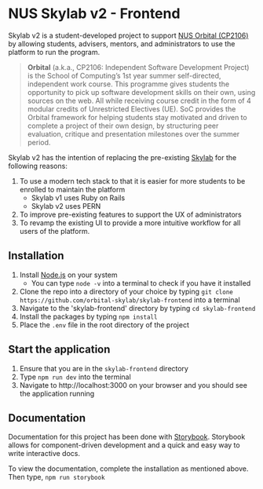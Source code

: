 # NUS Skylab v2 - Frontend

Skylab v2 is a student-developed project to support [NUS Orbital (CP2106)](https://orbital.comp.nus.edu.sg/) by allowing students, advisers, mentors, and administrators to use the platform to run the program.

> **Orbital** (a.k.a., CP2106: Independent Software Development Project) is the School of Computing’s 1st year summer self-directed, independent work course. This programme gives students the opportunity to pick up software development skills on their own, using sources on the web. All while receiving course credit in the form of 4 modular credits of Unrestricted Electives (UE). SoC provides the Orbital framework for helping students stay motivated and driven to complete a project of their own design, by structuring peer evaluation, critique and presentation milestones over the summer period.

Skylab v2 has the intention of replacing the pre-existing [Skylab](https://nusskylab-dev.comp.nus.edu.sg/) for the following reasons:

1. To use a modern tech stack to that it is easier for more students to be enrolled to maintain the platform
   - Skylab v1 uses Ruby on Rails
   - Skylab v2 uses PERN
2. To improve pre-existing features to support the UX of administrators
3. To revamp the existing UI to provide a more intuitive workflow for all users of the platform.

## Installation

1. Install [Node.js](https://nodejs.org/en/) on your system
   - You can type `node -v` into a terminal to check if you have it installed
2. Clone the repo into a directory of your choice by typing `git clone https://github.com/orbital-skylab/skylab-frontend` into a terminal
3. Navigate to the 'skylab-frontend' directory by typing `cd skylab-frontend`
4. Install the packages by typing `npm install`
5. Place the `.env` file in the root directory of the project

## Start the application

1. Ensure that you are in the `skylab-frontend` directory
2. Type `npm run dev` into the terminal
3. Navigate to http://localhost:3000 on your browser and you should see the application running

## Documentation

Documentation for this project has been done with [Storybook](https://storybook.js.org/). Storybook allows for component-driven development and a quick and easy way to write interactive docs.

To view the documentation, complete the installation as mentioned above. Then type, `npm run storybook`
